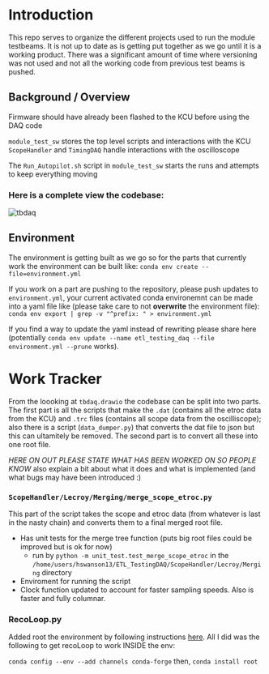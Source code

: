 # Introduction

This repo serves to organize the different projects used to run the module testbeams. It is not up to date as is getting put together as we go until it is a working product. There was a significant amount of time where versioning was not used and not all the working code from previous test beams is pushed.

## Background / Overview
Firmware should have already been flashed to the KCU before using the DAQ code

```module_test_sw``` stores the top level scripts and interactions with the KCU
```ScopeHandler``` and ```TimingDAQ``` handle interactions with the oscilloscope

The ```Run_Autopilot.sh``` script in ```module_test_sw``` starts the runs and attempts to keep everything moving

### Here is a complete view the codebase:

![tbdaq](./tbdaq.svg)

## Environment

The environment is getting built as we go so for the parts that currently work the environment can be built like:
```conda env create --file=environment.yml```

If you work on a part are pushing to the repository, please push updates to `environment.yml`, your current activated conda environemnt can be made into a yaml file like (please take care to not **overwrite** the environment file): 
```conda env export | grep -v "^prefix: " > environment.yml```

If you find a way to update the yaml instead of rewriting please share here (potentially `conda env update --name etl_testing_daq --file environment.yml --prune` works).



# Work Tracker

From the loooking at `tbdaq.drawio` the codebase can be split into two parts. The first part is all the scripts that make the `.dat` (contains all the etroc data from the KCU) and `.trc` files (contains all scope data from the oscilliscope); also there is a script (`data_dumper.py`) that converts the dat file to json but this can ultamitely be removed. The second part is to convert all these into one root file. 

*HERE ON OUT PLEASE STATE WHAT HAS BEEN WORKED ON SO PEOPLE KNOW* also explain a bit about what it does and what is implemented (and what bugs may have been introduced :)

### `ScopeHandler/Lecroy/Merging/merge_scope_etroc.py` 
This part of the script takes the scope and etroc data (from whatever is last in the nasty chain) and converts them to a final merged root file.

* Has unit tests for the merge tree function (puts big root files could be improved but is ok for now)
    * run by `python -m unit_test.test_merge_scope_etroc` in the `/home/users/hswanson13/ETL_TestingDAQ/ScopeHandler/Lecroy/Merging` directory
* Enviroment for running the script
* Clock function updated to account for faster sampling speeds. Also is faster and fully columnar.

### RecoLoop.py

Added root the environment by following instructions [here](https://indico.cern.ch/event/759388/contributions/3306849/attachments/1816254/2968550/root_conda_forge.pdf). All I did was the following to get recoLoop to work INSIDE the env:

`conda config --env --add channels conda-forge` then,
`conda install root`
